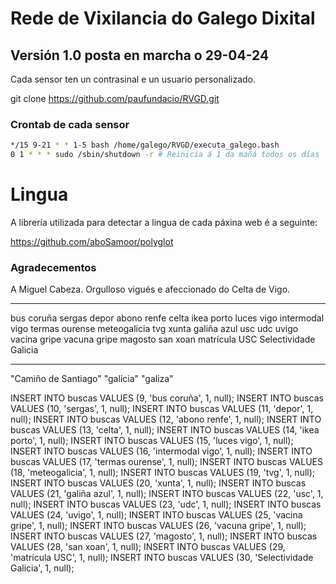 # Rede de Vixilancia do Galego Dixital 

## Versión 1.0 posta en marcha o 29-04-24

Cada sensor ten un contrasinal e un usuario personalizado.

git clone https://github.com/paufundacio/RVGD.git

### Crontab de cada sensor

```bash
*/15 9-21 * * 1-5 bash /home/galego/RVGD/executa_galego.bash
0 1 * * * sudo /sbin/shutdown -r # Reinicia á 1 da mañá todos os días
```

# Lingua

A librería utilizada para detectar a lingua de cada páxina web é a seguinte:

https://github.com/aboSamoor/polyglot

### Agradecementos

A Miguel Cabeza. Orgulloso vigués e afeccionado do Celta de Vigo.



--- 

bus coruña
sergas
depor
abono renfe
celta
ikea porto
luces vigo
intermodal vigo
termas ourense
meteogalicia
tvg
xunta
galiña azul
usc
udc
uvigo
vacina gripe
vacuna gripe
magosto
san xoan
matrícula USC
Selectividade Galicia

---

"Camiño de Santiago"
"galicia"
"galiza"

INSERT INTO buscas VALUES (9, 'bus coruña', 1, null);
INSERT INTO buscas VALUES (10, 'sergas', 1, null);
INSERT INTO buscas VALUES (11, 'depor', 1, null);
INSERT INTO buscas VALUES (12, 'abono renfe', 1, null);
INSERT INTO buscas VALUES (13, 'celta', 1, null);
INSERT INTO buscas VALUES (14, 'ikea porto', 1, null);
INSERT INTO buscas VALUES (15, 'luces vigo', 1, null);
INSERT INTO buscas VALUES (16, 'intermodal vigo', 1, null);
INSERT INTO buscas VALUES (17, 'termas ourense', 1, null);
INSERT INTO buscas VALUES (18, 'meteogalicia', 1, null);
INSERT INTO buscas VALUES (19, 'tvg', 1, null);
INSERT INTO buscas VALUES (20, 'xunta', 1, null);
INSERT INTO buscas VALUES (21, 'galiña azul', 1, null);
INSERT INTO buscas VALUES (22, 'usc', 1, null);
INSERT INTO buscas VALUES (23, 'udc', 1, null);
INSERT INTO buscas VALUES (24, 'uvigo', 1, null);
INSERT INTO buscas VALUES (25, 'vacina gripe', 1, null);
INSERT INTO buscas VALUES (26, 'vacuna gripe', 1, null);
INSERT INTO buscas VALUES (27, 'magosto', 1, null);
INSERT INTO buscas VALUES (28, 'san xoan', 1, null);
INSERT INTO buscas VALUES (29, 'matrícula USC', 1, null);
INSERT INTO buscas VALUES (30, 'Selectividade Galicia', 1, null);
